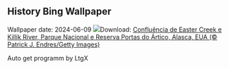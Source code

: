 ## History Bing Wallpaper
Wallpaper date: 2024-06-09
![](https://www.bing.com/th?id=OHR.KillikRiverAlaska_PT-BR9004579454_UHD.jpg&w=1000)Download: [Confluência de Easter Creek e Killik River, Parque Nacional e Reserva Portas do Ártico, Alasca, EUA (© Patrick J. Endres/Getty Images)](https://www.bing.com/th?id=OHR.KillikRiverAlaska_PT-BR9004579454_UHD.jpg)

Auto get programm by LtgX
